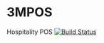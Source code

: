 # 3MPOS
Hospitality POS
[![Build Status](https://dev.azure.com/3MPOS/3MPOS/_apis/build/status/3MPOS?branchName=master)](https://dev.azure.com/3MPOS/3MPOS/_build/latest?definitionId=1&branchName=master)
